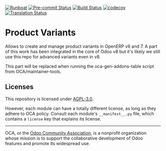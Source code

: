 [![Runboat](https://img.shields.io/badge/runboat-Try%20me-875A7B.png)](https://runboat.odoo-community.org/builds?repo=OCA/product-variant&target_branch=10.0)
[![Pre-commit Status](https://github.com/OCA/product-variant/actions/workflows/pre-commit.yml/badge.svg?branch=10.0)](https://github.com/OCA/product-variant/actions/workflows/pre-commit.yml?query=branch%3A10.0)
[![Build Status](https://github.com/OCA/product-variant/actions/workflows/test.yml/badge.svg?branch=10.0)](https://github.com/OCA/product-variant/actions/workflows/test.yml?query=branch%3A10.0)
[![codecov](https://codecov.io/gh/OCA/product-variant/branch/10.0/graph/badge.svg)](https://codecov.io/gh/OCA/product-variant)
[![Translation Status](https://translation.odoo-community.org/widgets/product-variant-10-0/-/svg-badge.svg)](https://translation.odoo-community.org/engage/product-variant-10-0/?utm_source=widget)

<!-- /!\ do not modify above this line -->

# Product Variants

Allows to create and manage product variants in OpenERP v6 and 7. A part of this work has been integrated in the core of Odoo v8 but it's likely we still use this repo for advanced variants even in v8.

<!-- /!\ do not modify below this line -->

<!-- prettier-ignore-start -->

[//]: # (addons)

This part will be replaced when running the oca-gen-addons-table script from OCA/maintainer-tools.

[//]: # (end addons)

<!-- prettier-ignore-end -->

## Licenses

This repository is licensed under [AGPL-3.0](LICENSE).

However, each module can have a totally different license, as long as they adhere to OCA
policy. Consult each module's `__manifest__.py` file, which contains a `license` key
that explains its license.

----

OCA, or the [Odoo Community Association](http://odoo-community.org/), is a nonprofit
organization whose mission is to support the collaborative development of Odoo features
and promote its widespread use.
